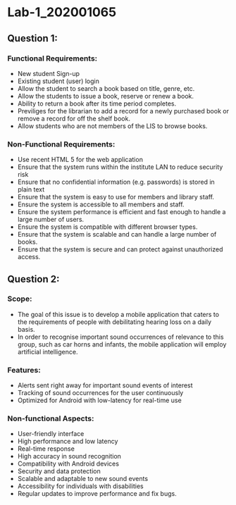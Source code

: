 # Lab-1_202001065
## Question 1:
### Functional Requirements: 

- New student Sign-up
- Existing student (user) login 
- Allow the student to search a book based on title, genre, etc. 
- Allow the students to issue a book, reserve or renew a book.
- Ability to return a book after its time period completes.	
- Previliges for the librarian to add a record for a newly purchased book or remove a record for off the shelf book.
- Allow students who are not members of the LIS to browse books.

### Non-Functional Requirements: 

- Use recent HTML 5 for the web application
- Ensure that the system runs within the institute LAN to reduce security risk
- Ensure that no confidential information (e.g. passwords) is stored in plain text
- Ensure that the system is easy to use for members and library staff.
- Ensure the system is accessible to all members and staff.
- Ensure the system performance is efficient and fast enough to handle a large number of users.
- Ensure the system is compatible with different browser types.
- Ensure that the system is scalable and can handle a large number of books.
- Ensure that the system is secure and can protect against unauthorized access.
 
## Question 2:
### Scope:

- The goal of this issue is to develop a mobile application that caters to the requirements of people with debilitating hearing loss on a daily basis.
- In order to recognise important sound occurrences of relevance to this group, such as car horns and infants, the mobile application will employ artificial intelligence.

### Features:

- Alerts sent right away for important sound events of interest
- Tracking of sound occurrences for the user continuously
- Optimized for Android with low-latency for real-time use


### Non-functional Aspects:

- User-friendly interface
- High performance and low latency
- Real-time response
- High accuracy in sound recognition
- Compatibility with Android devices
- Security and data protection
- Scalable and adaptable to new sound events
- Accessibility for individuals with disabilities
- Regular updates to improve performance and fix bugs.
